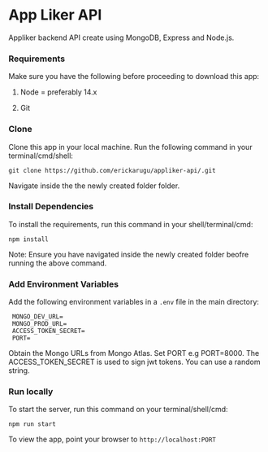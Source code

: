 # App Liker API
Appliker backend API create using MongoDB, Express and Node.js.

### Requirements
Make sure you have the following before proceeding to download this app:
    
 1. Node = preferably 14.x
    
 2. Git

### Clone
Clone this app in your local machine. Run the following command in your terminal/cmd/shell:
        
    git clone https://github.com/erickarugu/appliker-api/.git

Navigate inside the the newly created folder folder.

### Install Dependencies 
To install the requirements, run this command in your shell/terminal/cmd:

    npm install 

Note: Ensure you have navigated inside the newly created folder beofre running the above command.

### Add Environment Variables 
Add the following environment variables in a `.env` file in the main directory:

     MONGO_DEV_URL=
     MONGO_PROD_URL=
     ACCESS_TOKEN_SECRET=
     PORT=

Obtain the Mongo URLs from Mongo Atlas. Set PORT e.g PORT=8000. The ACCESS_TOKEN_SECRET is used to sign jwt tokens. You can use a random string.

### Run locally
To start the server, run this command on your terminal/shell/cmd:

    npm run start
    
To view the app, point your browser to `http://localhost:PORT`

